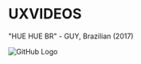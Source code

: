 # UXVIDEOS
"HUE HUE BR" - GUY, Brazilian (2017)

![GitHub Logo](http://static.quizur.com/i/b/58089cada71c41.54219238hue-hue-hue-br-by-voltrotz-d7nvrcl.png)
